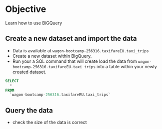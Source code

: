 # Objective

Learn how to use BiGQuery

## Create a new dataset and import the data

- Data is available at `wagon-bootcamp-256316.taxifareEU.taxi_trips`
- Create a new dataset within BigQuery.
- Run your a SQL command that will create load the data from `wagon-bootcamp-256316.taxifareEU.taxi_trips` into a table within your newly created dataset.

```sql
SELECT
  *
FROM
  `wagon-bootcamp-256316.taxifareEU.taxi_trips`
```

## Query the data

- check the size of the data is correct
